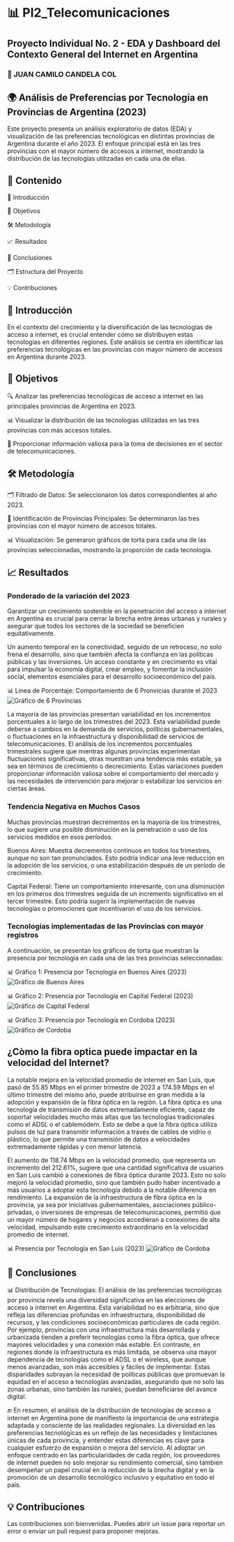 # 📊 PI2_Telecomunicaciones
## Proyecto Individual No. 2 - EDA y Dashboard del Contexto General del Internet en Argentina
### 👤 JUAN CAMILO CANDELA COL

## 🌍 Análisis de Preferencias por Tecnología en Provincias de Argentina (2023)
Este proyecto presenta un análisis exploratorio de datos (EDA) y visualización de las preferencias tecnológicas en distintas provincias de Argentina durante el año 2023. El enfoque principal está en las tres provincias con el mayor número de accesos a internet, mostrando la distribución de las tecnologías utilizadas en cada una de ellas.

## 📑 Contenido

📜 Introducción

🎯 Objetivos

🛠️ Metodología

📈 Resultados

📝 Conclusiones

🗂️ Estructura del Proyecto

💡 Contribuciones


## 🌟 Introducción
En el contexto del crecimiento y la diversificación de las tecnologías de acceso a internet, es crucial entender cómo se distribuyen estas tecnologías en diferentes regiones. Este análisis se centra en identificar las preferencias tecnológicas en las provincias con mayor número de accesos en Argentina durante 2023.

## 🎯 Objetivos
  🔍 Analizar las preferencias tecnológicas de acceso a internet en las principales provincias de Argentina en 2023.
  
  📊 Visualizar la distribución de las tecnologías utilizadas en las tres provincias con más accesos totales.
  
  💼 Proporcionar información valiosa para la toma de decisiones en el sector de telecomunicaciones.
  
## 🛠️ Metodología
🗂️ Filtrado de Datos: Se seleccionaron los datos correspondientes al año 2023.

📌 Identificación de Provincias Principales: Se determinaron las tres provincias con el mayor número de accesos totales.

📊 Visualización: Se generaron gráficos de torta para cada una de las provincias seleccionadas, mostrando la proporción de cada tecnología.


## 📈 Resultados
### Ponderado de la variación del 2023
Garantizar un crecimiento sostenible en la penetración del acceso a internet en Argentina es crucial para cerrar la brecha entre áreas urbanas y rurales y asegurar que todos los sectores de la sociedad se beneficien equitativamente.

Un aumento temporal en la conectividad, seguido de un retroceso, no solo frena el desarrollo, sino que también afecta la confianza en las políticas públicas y las inversiones. Un acceso constante y en crecimiento es vital para impulsar la economía digital, crear empleo, y fomentar la inclusión social, elementos esenciales para el desarrollo socioeconómico del país.

📊 Linea de Porcentaje: Comportamiento de 6 Pronvicias durante el 2023
![Gráfico de 6 Provincias](sources/variacionPorcentual_6prov.png)

La mayoría de las provincias presentan variabilidad en los incrementos porcentuales a lo largo de los trimestres del 2023. Esta variabilidad puede deberse a cambios en la demanda de servicios, políticas gubernamentales, o fluctuaciones en la infraestructura y disponibilidad de servicios de telecomunicaciones. El análisis de los incrementos porcentuales trimestrales sugiere que mientras algunas provincias experimentan fluctuaciones significativas, otras muestran una tendencia más estable, ya sea en términos de crecimiento o decrecimiento. Estas variaciones pueden proporcionar información valiosa sobre el comportamiento del mercado y las necesidades de intervención para mejorar o estabilizar los servicios en ciertas áreas.

### Tendencia Negativa en Muchos Casos
Muchas provincias muestran decrementos en la mayoría de los trimestres, lo que sugiere una posible disminución en la penetración o uso de los servicios medidos en esos períodos.

Buenos Aires:
Muestra decrementos continuos en todos los trimestres, aunque no son tan pronunciados. Esto podría indicar una leve reducción en la adopción de los servicios, o una estabilización después de un período de crecimiento.

Capital Federal:
Tiene un comportamiento interesante, con una disminución en los primeros dos trimestres seguida de un incremento significativo en el tercer trimestre. Esto podría sugerir la implementación de nuevas tecnologías o promociones que incentivaron el uso de los servicios.


### Tecnologías implementadas de las Provincias con mayor registros

A continuación, se presentan los gráficos de torta que muestran la presencia por tecnología en cada una de las tres provincias seleccionadas:

📊 Gráfico 1: Presencia por Tecnología en Buenos Aires (2023)
![Gráfico de Buenos Aires](sources/BuenosAires_IntTec2023.png)


📊 Gráfico 2: Presencia por Tecnología en Capital Federal (2023)
![Gráfico de Capital Federal](sources/CapitalFederal__IntTec2023.png)


📊 Gráfico 3: Presencia por Tecnología en Cordoba (2023)
![Gráfico de Cordoba](sources/Cordoba__IntTec2023.png)

## ¿Còmo la fibra optica puede impactar en la velocidad del Internet?
La notable mejora en la velocidad promedio de internet en San Luis, que pasó de 55.85 Mbps en el primer trimestre de 2023 a 174.59 Mbps en el último trimestre del mismo año, puede atribuirse en gran medida a la adopción y expansión de la fibra óptica en la región. La fibra óptica es una tecnología de transmisión de datos extremadamente eficiente, capaz de soportar velocidades mucho más altas que las tecnologías tradicionales como el ADSL o el cablemódem. Esto se debe a que la fibra óptica utiliza pulsos de luz para transmitir información a través de cables de vidrio o plástico, lo que permite una transmisión de datos a velocidades extremadamente rápidas y con menor latencia.

El aumento de 118.74 Mbps en la velocidad promedio, que representa un incremento del 212.61%, sugiere que una cantidad significativa de usuarios en San Luis cambió a conexiones de fibra óptica durante 2023. Esto no solo mejoró la velocidad promedio, sino que también pudo haber incentivado a más usuarios a adoptar esta tecnología debido a la notable diferencia en rendimiento. La expansión de la infraestructura de fibra óptica en la provincia, ya sea por iniciativas gubernamentales, asociaciones público-privadas, o inversiones de empresas de telecomunicaciones, permitió que un mayor número de hogares y negocios accedieran a conexiones de alta velocidad, impulsando este crecimiento extraordinario en la velocidad promedio de internet.

📊 Presencia por Tecnología en San Luis (2023)
![Gráfico de Cordoba](sources/SanLuis_Tecnologias.png)


## 📝 Conclusiones

📊 Distribución de Tecnologías: El análisis de las preferencias tecnológicas por provincia revela una diversidad significativa en las elecciones de acceso a internet en Argentina. Esta variabilidad no es arbitraria, sino que refleja las diferencias profundas en infraestructura, disponibilidad de recursos, y las condiciones socioeconómicas particulares de cada región. Por ejemplo, provincias con una infraestructura más desarrollada y urbanizada tienden a preferir tecnologías como la fibra óptica, que ofrece mayores velocidades y una conexión más estable. En contraste, en regiones donde la infraestructura es más limitada, se observa una mayor dependencia de tecnologías como el ADSL o el wireless, que aunque menos avanzadas, son más accesibles y fáciles de implementar. Estas disparidades subrayan la necesidad de políticas públicas que promuevan la equidad en el acceso a tecnologías avanzadas, asegurando que no solo las zonas urbanas, sino también las rurales, puedan beneficiarse del avance digital.


🔚 En resumen, el análisis de la distribución de tecnologías de acceso a internet en Argentina pone de manifiesto la importancia de una estrategia adaptada y consciente de las realidades regionales. La diversidad en las preferencias tecnológicas es un reflejo de las necesidades y limitaciones únicas de cada provincia, y entender estas diferencias es clave para cualquier esfuerzo de expansión o mejora del servicio. Al adoptar un enfoque centrado en las particularidades de cada región, los proveedores de internet pueden no solo mejorar su rendimiento comercial, sino también desempeñar un papel crucial en la reducción de la brecha digital y en la promoción de un desarrollo tecnológico inclusivo y equitativo en todo el país.
     
         

## 💡 Contribuciones
Las contribuciones son bienvenidas. Puedes abrir un issue para reportar un error o enviar un pull request para proponer mejoras.




